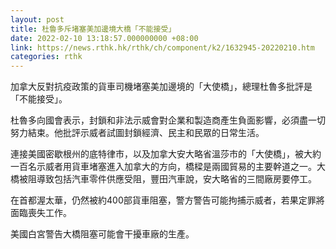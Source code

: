 ```yaml
---
layout: post
title: 杜魯多斥堵塞美加邊境大橋「不能接受」
date: 2022-02-10 13:18:57.000000000 +08:00
link: https://news.rthk.hk/rthk/ch/component/k2/1632945-20220210.htm
categories: rthk
---
```


加拿大反對抗疫政策的貨車司機堵塞美加邊境的「大使橋」，總理杜魯多批評是「不能接受」。

杜魯多向國會表示，封鎖和非法示威會對企業和製造商產生負面影響，必須盡一切努力結束。他批評示威者試圖封鎖經濟、民主和民眾的日常生活。

連接美國密歇根州的底特律市，以及加拿大安大略省溫莎市的「大使橋」，被大約一百名示威者用貨車堵塞進入加拿大的方向，橋樑是兩國貿易的主要幹道之一。大橋被阻導致包括汽車零件供應受阻，豐田汽車說，安大略省的三間廠房要停工。

在首都渥太華，仍然被約400部貨車阻塞，警方警告可能拘捕示威者，若果定罪將面臨喪失工作。

美國白宮警告大橋阻塞可能會干擾車廠的生產。
